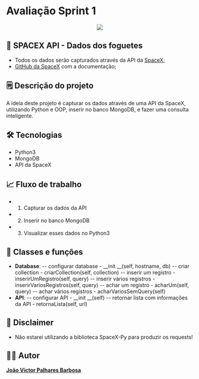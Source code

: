 # Avaliação Sprint 1
<p align="center"><img src = "https://live.staticflickr.com/1951/30234801997_86f8232201_b.jpg"></p>

## 🚀 SPACEX API - Dados dos foguetes
- Todos os dados serão capturados através da API da [SpaceX](https://www.spacex.com/);
- [GitHub da SpaceX](https://github.com/r-spacex/SpaceX-API) com a documentação;

## 🗒 Descrição do projeto
A ideia deste projeto é capturar os dados através de uma API da SpaceX, utilizando Python e OOP, inserir no banco MongoDB, e fazer uma consulta inteligente.

## 🛠 Tecnologias 
- Python3
- MongoDB
- API da SpaceX

## 📈 Fluxo de trabalho
- 1. Capturar os dados da API
- 2. Inserir no banco MongoDB
- 3. Visualizar esses dados no Python3

## 📁 Classes e funções
- **Database**:
-- configurar database - __init __(self, hostname, db)
-- criar collection - criarCollection(self, collection)
-- inserir um registro - inserirUmRegistro(self, query)
-- inserir vários registros - inserirVariosRegistros(self, query)
-- achar um registro - acharUm(self, query)
-- achar vários registros - acharVariosSemQuery(self)
- **API**:
-- configurar API - __init __(self)
-- retornar lista com informações da API - retornaLista(self, url)



## 📣 Disclaimer
- Não estarei utilizando a biblioteca SpaceX-Py para produzir os requests!

## 👨‍🚀 Autor

 <b>[João Victor Palhares Barbosa](https://github.com/vicpb)</b>
